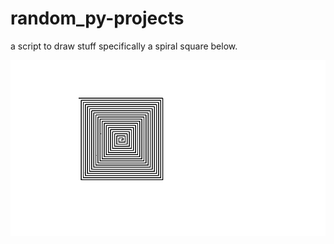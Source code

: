 # random_py-projects
a script to draw stuff specifically a spiral square below.

![alt_text](https://github.com/lordoferos/random_py-projects/blob/master/pyspiral.png)
